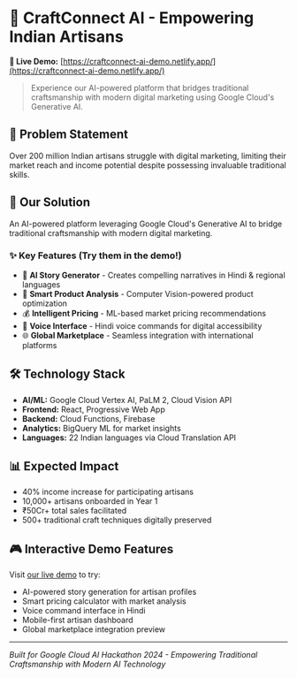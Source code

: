 # 🎨 CraftConnect AI - Empowering Indian Artisans

**🚀 Live Demo:** [https://craftconnect-ai-demo.netlify.app/](https://craftconnect-ai-demo.netlify.app/)

> Experience our AI-powered platform that bridges traditional craftsmanship with modern digital marketing using Google Cloud's Generative AI.

## 🎯 Problem Statement
Over 200 million Indian artisans struggle with digital marketing, limiting their market reach and income potential despite possessing invaluable traditional skills.

## 🚀 Our Solution
An AI-powered platform leveraging Google Cloud's Generative AI to bridge traditional craftsmanship with modern digital marketing.

### ✨ Key Features (Try them in the demo!)
- 🤖 **AI Story Generator** - Creates compelling narratives in Hindi & regional languages
- 📸 **Smart Product Analysis** - Computer Vision-powered product optimization  
- 💰 **Intelligent Pricing** - ML-based market pricing recommendations
- 🎤 **Voice Interface** - Hindi voice commands for digital accessibility
- 🌐 **Global Marketplace** - Seamless integration with international platforms

## 🛠️ Technology Stack
- **AI/ML:** Google Cloud Vertex AI, PaLM 2, Cloud Vision API
- **Frontend:** React, Progressive Web App
- **Backend:** Cloud Functions, Firebase
- **Analytics:** BigQuery ML for market insights
- **Languages:** 22 Indian languages via Cloud Translation API

## 📊 Expected Impact
- 40% income increase for participating artisans
- 10,000+ artisans onboarded in Year 1  
- ₹50Cr+ total sales facilitated
- 500+ traditional craft techniques digitally preserved

## 🎮 Interactive Demo Features
Visit [our live demo](https://craftconnect-ai-demo.netlify.app/) to try:
- AI-powered story generation for artisan profiles
- Smart pricing calculator with market analysis
- Voice command interface in Hindi
- Mobile-first artisan dashboard
- Global marketplace integration preview

---
*Built for Google Cloud AI Hackathon 2024 - Empowering Traditional Craftsmanship with Modern AI Technology*
